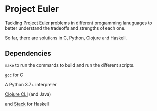 # Project Euler

Tackling [Project Euler](https://projecteuler.net/) problems in different programming lanuguages to better understand the tradeoffs and strengths of each one.

So far, there are solutions in C, Python, Clojure and Haskell.

## Dependencies

`make` to run the commands to build and run the different scripts.

`gcc` for C

A Python 3.7+ interpreter

[Clojure CLI](https://clojure.org/guides/getting_started) (and Java)

and [Stack](https://docs.haskellstack.org/en/stable/README/) for Haskell
